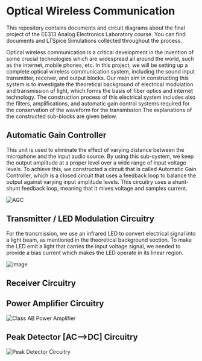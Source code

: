 # Optical Wireless Communication
This repository contains documents and circuit diagrams about the final project of the EE313 Analog Electronics Laboratory course. You can find documents and LTSpice Simulations collected throughout the process. 

Optical wireless communication is a critical development in the invention of some crucial technologies which are widespread all around the world, such as the internet, mobile phones, etc. In this project, we will be setting up a complete optical wireless communication system, including the sound input transmitter, receiver, and output blocks. Our main aim in constructing this system is to investigate the theoretical background of electrical modulation and transmission of light, which forms the basis of fiber optics and internet technology. The construction process of this electrical system includes also the filters, amplifications, and automatic gain control systems required for the conservation of the waveform for the transmission.The explanations of the constructed sub-blocks are given below.

## Automatic Gain Controller

This unit is used to eliminate the effect of varying distance between the microphone and the input audio source. By using this sub-system, we keep the output amplitude at a proper level over a wide range of input voltage levels. To achieve this, we constructed a circuit that is called Automatic Gain Controller, which is a closed circuit that uses a feedback loop to balance the output against varying input amplitude levels. This circuitry uses a shunt-shunt feedback loop, meaning that it mixes voltage and samples current.

![AGC](https://user-images.githubusercontent.com/64316648/216618023-2f6ca1f9-f4f1-413c-85b9-234ee46c0f03.jpg)

## Transmitter / LED Modulation Circuitry

For the transmission, we use an infrared LED to convert electrical signal into a light beam, as mentioned in the theoretical background section. To make the LED emit a light that carries the input voltage signal, we needed to provide a bias current which makes the LED operate in its linear region.

![image](https://user-images.githubusercontent.com/64316648/216618421-16a7a484-2009-4b0c-9a79-13ac41d26e98.png)

## Receiver Circuitry

## Power Amplifier Circuitry
![Class AB Power Amplifier](https://user-images.githubusercontent.com/64316648/216618899-ff46f8d4-091c-43e4-8da9-eaf15d730955.jpg)

## Peak Detector [AC-->DC] Circuitry
![Peak Detector Circuitry](https://user-images.githubusercontent.com/64316648/216618961-8d2e6e6f-c153-48ac-b640-9641af849b68.jpg)
